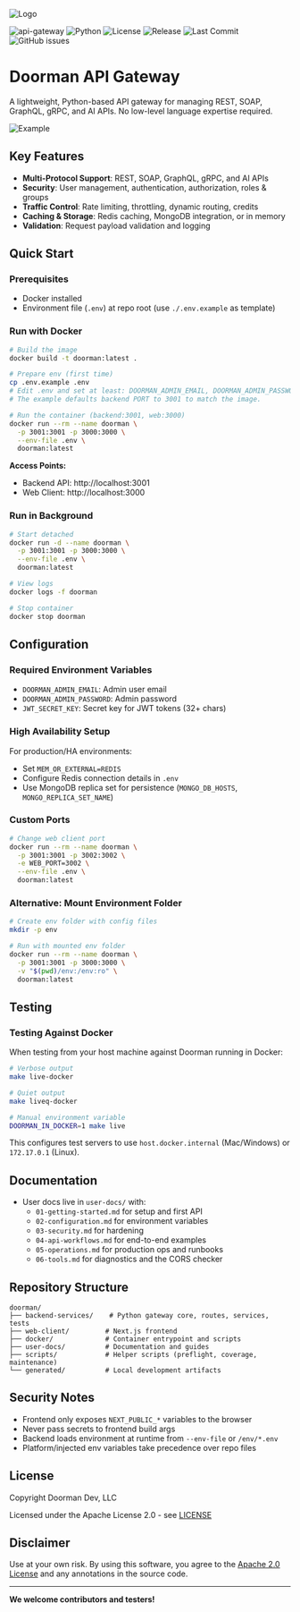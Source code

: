 ![Logo](https://i.ibb.co/VpDyBMnk/doorman-gateway-logo.png)

![api-gateway](https://img.shields.io/badge/API-Gateway-blue)
![Python](https://img.shields.io/badge/Python-3.10%2B-blue)
![License](https://img.shields.io/badge/license-Apache%202.0-green)
![Release](https://img.shields.io/badge/release-v1.0.0-brightgreen)
![Last Commit](https://img.shields.io/github/last-commit/apidoorman/doorman)
![GitHub issues](https://img.shields.io/github/issues/apidoorman/doorman)

# Doorman API Gateway

A lightweight, Python-based API gateway for managing REST, SOAP, GraphQL, gRPC, and AI APIs. No low-level language expertise required.

![Example](https://i.ibb.co/jkwPWdnm/Image-9-26-25-at-10-12-PM.png)

## Key Features

- **Multi-Protocol Support**: REST, SOAP, GraphQL, gRPC, and AI APIs
- **Security**: User management, authentication, authorization, roles & groups
- **Traffic Control**: Rate limiting, throttling, dynamic routing, credits
- **Caching & Storage**: Redis caching, MongoDB integration, or in memory
- **Validation**: Request payload validation and logging

## Quick Start

### Prerequisites
- Docker installed
- Environment file (`.env`) at repo root (use `./.env.example` as template)

### Run with Docker

```bash
# Build the image
docker build -t doorman:latest .

# Prepare env (first time)
cp .env.example .env
# Edit .env and set at least: DOORMAN_ADMIN_EMAIL, DOORMAN_ADMIN_PASSWORD, JWT_SECRET_KEY
# The example defaults backend PORT to 3001 to match the image.

# Run the container (backend:3001, web:3000)
docker run --rm --name doorman \
  -p 3001:3001 -p 3000:3000 \
  --env-file .env \
  doorman:latest
```

**Access Points:**
- Backend API: http://localhost:3001
- Web Client: http://localhost:3000

### Run in Background

```bash
# Start detached
docker run -d --name doorman \
  -p 3001:3001 -p 3000:3000 \
  --env-file .env \
  doorman:latest

# View logs
docker logs -f doorman

# Stop container
docker stop doorman
```

## Configuration

### Required Environment Variables
- `DOORMAN_ADMIN_EMAIL`: Admin user email
- `DOORMAN_ADMIN_PASSWORD`: Admin password
- `JWT_SECRET_KEY`: Secret key for JWT tokens (32+ chars)

### High Availability Setup
For production/HA environments:
- Set `MEM_OR_EXTERNAL=REDIS`
- Configure Redis connection details in `.env`
- Use MongoDB replica set for persistence (`MONGO_DB_HOSTS`, `MONGO_REPLICA_SET_NAME`)

### Custom Ports

```bash
# Change web client port
docker run --rm --name doorman \
  -p 3001:3001 -p 3002:3002 \
  -e WEB_PORT=3002 \
  --env-file .env \
  doorman:latest
```

### Alternative: Mount Environment Folder

```bash
# Create env folder with config files
mkdir -p env

# Run with mounted env folder
docker run --rm --name doorman \
  -p 3001:3001 -p 3000:3000 \
  -v "$(pwd)/env:/env:ro" \
  doorman:latest
```

## Testing

### Testing Against Docker

When testing from your host machine against Doorman running in Docker:

```bash
# Verbose output
make live-docker

# Quiet output
make liveq-docker

# Manual environment variable
DOORMAN_IN_DOCKER=1 make live
```

This configures test servers to use `host.docker.internal` (Mac/Windows) or `172.17.0.1` (Linux).

## Documentation

- User docs live in `user-docs/` with:
  - `01-getting-started.md` for setup and first API
  - `02-configuration.md` for environment variables
  - `03-security.md` for hardening
  - `04-api-workflows.md` for end-to-end examples
  - `05-operations.md` for production ops and runbooks
  - `06-tools.md` for diagnostics and the CORS checker


## Repository Structure

```
doorman/
├── backend-services/    # Python gateway core, routes, services, tests
├── web-client/         # Next.js frontend
├── docker/             # Container entrypoint and scripts
├── user-docs/          # Documentation and guides
├── scripts/            # Helper scripts (preflight, coverage, maintenance)
└── generated/          # Local development artifacts
```

## Security Notes

- Frontend only exposes `NEXT_PUBLIC_*` variables to the browser
- Never pass secrets to frontend build args
- Backend loads environment at runtime from `--env-file` or `/env/*.env`
- Platform/injected env variables take precedence over repo files

## License

Copyright Doorman Dev, LLC

Licensed under the Apache License 2.0 - see [LICENSE](https://www.apache.org/licenses/LICENSE-2.0)

## Disclaimer

Use at your own risk. By using this software, you agree to the [Apache 2.0 License](https://www.apache.org/licenses/LICENSE-2.0) and any annotations in the source code.

---

**We welcome contributors and testers!**
